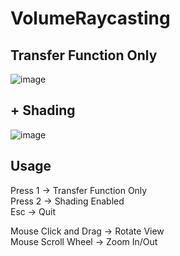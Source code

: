 # VolumeRaycasting

## Transfer Function Only
![image](https://user-images.githubusercontent.com/50461188/57693295-7bf66d80-7666-11e9-90ca-2856252dc97c.png)

## + Shading
![image](https://user-images.githubusercontent.com/50461188/57693261-6c772480-7666-11e9-931c-1bc76324c99c.png)

## Usage
Press 1 -> Transfer Function Only  
Press 2 -> Shading Enabled  
Esc -> Quit  

Mouse Click and Drag -> Rotate View  
Mouse Scroll Wheel -> Zoom In/Out  
